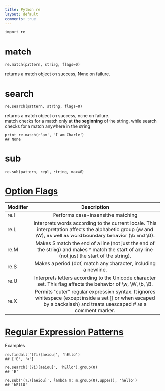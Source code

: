 ```yaml
---
title: Python re
layout: default
comments: true
---
```


    import re

<!--more-->

# match

    re.match(pattern, string, flags=0)

returns a match object on success, None on failure.   

# search

    re.search(pattern, string, flags=0)

returns a match object on success, none on failure.  
match checks for a match only at **the beginning** of the string, while search checks for a match anywhere in the string

    print re.match(r'am', 'I am Charle')
    ## None

# sub

    re.sub(pattern, repl, string, max=0)

# [Option Flags](https://www.tutorialspoint.com/python/python_reg_expressions.htm)
| Modifier      | Description                                                   |
| ------------- |:-------------------------------------------------------------:|
| re.I          | Performs case-insensitive matching                            |
| re.L          | Interprets words according to the current locale. This interpretation affects the alphabetic group (\w and \W), as well as word boundary behavior (\b and \B).                                     |
| re.M          | Makes $ match the end of a line (not just the end of the string) and makes ^ match the start of any line (not just the start of the string).                                                           |
| re.S          | Makes a period (dot) match any character, including a newline.|
| re.U          | Interprets letters according to the Unicode character set. This flag affects the behavior of \w, \W, \b, \B.|
| re.X          | Permits "cuter" regular expression syntax. It ignores whitespace (except inside a set [] or when escaped by a backslash) and treats unescaped # as a comment marker.                          |

# [Regular Expression Patterns](https://www.tutorialspoint.com/python/python_reg_expressions.htm)

Examples  

    re.findall('(?i)[aeiou]', 'hEllo')
    ## ['E', 'o']

    re.search('(?i)[aeiou]', 'hEllo').group(0)
    ## 'E'

    re.sub('(?i)[aeiou]', lambda m: m.group(0).upper(), 'hello')
    ## 'hEllO'
